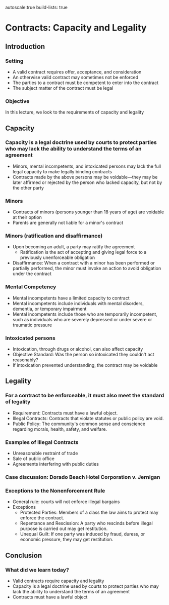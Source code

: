 autoscale:true
build-lists: true

# Contracts: Capacity and Legality

## Introduction

### Setting

- A valid contract requires offer, acceptance, and consideration
- An otherwise valid contract may sometimes not be enforced
- The parties to a contract must be competent to enter into the contract
- The subject matter of the contract must be legal

### Objective

In this lecture, we look to the requirements of capacity and legality

## Capacity

### Capacity is a legal doctrine used by courts to protect parties who may lack the ability to understand the terms of an agreement

- Minors, mental incompetents, and intoxicated persons may lack the full legal capacity to make legally binding contracts
- Contracts made by the above persons may be voidable—they may be later affirmed or rejected by the person who lacked capacity, but not by the other party

### Minors

- Contracts of minors (persons younger than 18 years of age) are voidable at their option
- Parents are generally not liable for a minor's contract
 
### Minors (ratification and disaffirmance)

- Upon becoming an adult, a party may ratify the agreement
 	- Ratification is the act of accepting and giving legal force to a previously unenforceable obligation
- Disaffirmance: When a contract with a minor has been performed or partially performed, the minor must invoke an action to avoid obligation under the contract

### Mental Competency

- Mental incompetents have a limited capacity to contract
- Mental incompetents include individuals with mental disorders, dementia, or temporary impairment
- Mental incompetents include those who are temporarily incompetent, such as individuals who are severely depressed or under severe or traumatic pressure

### Intoxicated persons

- Intoxication, through drugs or alcohol, can also affect capacity
- Objective Standard: Was the person so intoxicated they couldn't act reasonably?
- If intoxication prevented understanding, the contract may be voidable

## Legality

### For a contract to be enforceable, it must also meet the standard of legality

- Requirement: Contracts must have a lawful object.
- Illegal Contracts: Contracts that violate statutes or public policy are void.
- Public Policy: The community's common sense and conscience regarding morals, health, safety, and welfare.

### Examples of Illegal Contracts

- Unreasonable restraint of trade
- Sale of public office
- Agreements interfering with public duties

### Case discussion: Dorado Beach Hotel Corporation v. Jernigan

### Exceptions to the Nonenforcement Rule

- General rule: courts will not enforce illegal bargains
- Exceptions
  - Protected Parties: Members of a class the law aims to protect may enforce the contract.
  - Repentance and Rescission: A party who rescinds before illegal purpose is carried out may get restitution.
  - Unequal Guilt: If one party was induced by fraud, duress, or economic pressure, they may get restitution.

## Conclusion

### What did we learn today?

- Valid contracts require capacity and legality
- Capacity is a legal doctrine used by courts to protect parties who may lack the ability to understand the terms of an agreement
- Contracts must have a lawful object
